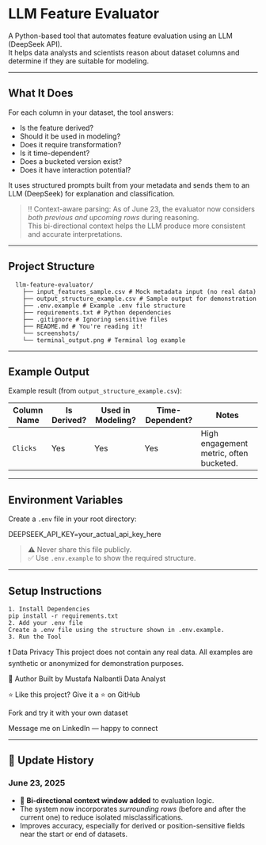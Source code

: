 # LLM Feature Evaluator

A Python-based tool that automates feature evaluation using an LLM (DeepSeek API).  
It helps data analysts and scientists reason about dataset columns and determine if they are suitable for modeling.

---

## What It Does

For each column in your dataset, the tool answers:
- Is the feature derived?
- Should it be used in modeling?
- Does it require transformation?
- Is it time-dependent?
- Does a bucketed version exist?
- Does it have interaction potential?

It uses structured prompts built from your metadata and sends them to an LLM (DeepSeek) for explanation and classification.

> ‼️ Context-aware parsing: As of June 23, the evaluator now considers *both previous and upcoming rows* during reasoning.  
> This bi-directional context helps the LLM produce more consistent and accurate interpretations.

---

## Project Structure
```
  llm-feature-evaluator/
    ├── input_features_sample.csv # Mock metadata input (no real data)
    ├── output_structure_example.csv # Sample output for demonstration
    ├── .env.example # Example .env file structure
    ├── requirements.txt # Python dependencies
    ├── .gitignore # Ignoring sensitive files
    ├── README.md # You're reading it!
    └── screenshots/
    └── terminal_output.png # Terminal log example
```
---

## Example Output

Example result (from `output_structure_example.csv`):

| Column Name     | Is Derived? | Used in Modeling? | Time-Dependent? | Notes                                     |
|----------------|-------------|-------------------|------------------|-------------------------------------------|
| `Clicks`       | Yes         | Yes               | Yes              | High engagement metric, often bucketed.   |

---

## Environment Variables

Create a `.env` file in your root directory:

DEEPSEEK_API_KEY=your_actual_api_key_here

> ⚠️ Never share this file publicly.  
> ✅ Use `.env.example` to show the required structure.

---

## Setup Instructions

```
1. Install Dependencies
pip install -r requirements.txt
2. Add your .env file
Create a .env file using the structure shown in .env.example.
3. Run the Tool
```
❗ Data Privacy
This project does not contain any real data.
All examples are synthetic or anonymized for demonstration purposes.

👋 Author
Built by Mustafa Nalbantli
Data Analyst

⭐️ Like this project?
Give it a ⭐ on GitHub

Fork and try it with your own dataset

Message me on LinkedIn — happy to connect

---

## 🔄 Update History

### June 23, 2025
- 🧠 **Bi-directional context window added** to evaluation logic.
- The system now incorporates *surrounding rows* (before and after the current one) to reduce isolated misclassifications.
- Improves accuracy, especially for derived or position-sensitive fields near the start or end of datasets.






